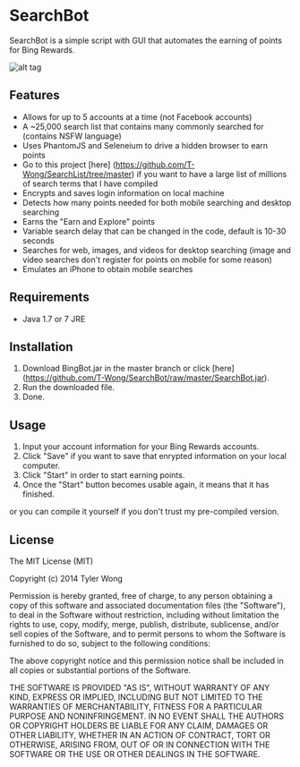 SearchBot
=======

SearchBot is a simple script with GUI that automates the earning of points for Bing Rewards.

![alt tag](https://raw.github.com/T-Wong/SearchBot/master/GUI.png)

## Features
* Allows for up to 5 accounts at a time (not Facebook accounts)
* A ~25,000 search list that contains many commonly searched for (contains NSFW language)
* Uses PhantomJS and Seleneium to drive a hidden browser to earn points
* Go to this project [here] (https://github.com/T-Wong/SearchList/tree/master) if you want to have a large list of millions of search terms that I have compiled
* Encrypts and saves login information on local machine
* Detects how many points needed for both mobile searching and desktop searching
* Earns the "Earn and Explore" points
* Variable search delay that can be changed in the code, default is 10-30 seconds
* Searches for web, images, and videos for desktop searching (image and video searches don't register for points on mobile for some reason)
* Emulates an iPhone to obtain mobile searches

## Requirements
* Java 1.7 or 7 JRE

## Installation
1. Download BingBot.jar in the master branch or click [here] (https://github.com/T-Wong/SearchBot/raw/master/SearchBot.jar).
2. Run the downloaded file.
3. Done.

## Usage
1. Input your account information for your Bing Rewards accounts.
2. Click "Save" if you want to save that enrypted information on your local computer.
3. Click "Start" in order to start earning points.
4. Once the "Start" button becomes usable again, it means that it has finished.

or you can compile it yourself if you don't trust my pre-compiled version.

## License
The MIT License (MIT)

Copyright (c) 2014 Tyler Wong

Permission is hereby granted, free of charge, to any person obtaining a copy
of this software and associated documentation files (the "Software"), to deal
in the Software without restriction, including without limitation the rights
to use, copy, modify, merge, publish, distribute, sublicense, and/or sell
copies of the Software, and to permit persons to whom the Software is
furnished to do so, subject to the following conditions:

The above copyright notice and this permission notice shall be included in all
copies or substantial portions of the Software.

THE SOFTWARE IS PROVIDED "AS IS", WITHOUT WARRANTY OF ANY KIND, EXPRESS OR
IMPLIED, INCLUDING BUT NOT LIMITED TO THE WARRANTIES OF MERCHANTABILITY,
FITNESS FOR A PARTICULAR PURPOSE AND NONINFRINGEMENT. IN NO EVENT SHALL THE
AUTHORS OR COPYRIGHT HOLDERS BE LIABLE FOR ANY CLAIM, DAMAGES OR OTHER
LIABILITY, WHETHER IN AN ACTION OF CONTRACT, TORT OR OTHERWISE, ARISING FROM,
OUT OF OR IN CONNECTION WITH THE SOFTWARE OR THE USE OR OTHER DEALINGS IN THE
SOFTWARE.